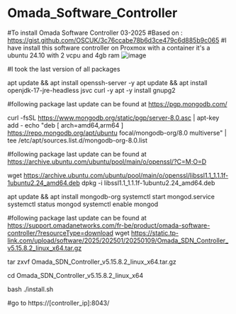 # Omada_Software_Controller
#To install Omada Software Controller 03-2025
#Based on : https://gist.github.com/OSCUK/3c76ccabe78b6d3ce479c6d885b9c065
#I have install this software controller on Proxmox with a container it's a ubuntu 24.10 with 2 vcpu and 4gb ram
![image](https://github.com/user-attachments/assets/42883a74-9325-4ac3-a8a9-48d3d52aee45)

#I took the last version of all packages

apt update &&  apt install openssh-server -y
apt update &&  apt install openjdk-17-jre-headless jsvc curl -y
apt -y install gnupg2

#following package last update can be found at https://pgp.mongodb.com/

curl -fsSL https://www.mongodb.org/static/pgp/server-8.0.asc |  apt-key add -
echo "deb [ arch=amd64,arm64 ] https://repo.mongodb.org/apt/ubuntu focal/mongodb-org/8.0 multiverse" |  tee /etc/apt/sources.list.d/mongodb-org-8.0.list

#following package last update can be found at https://archive.ubuntu.com/ubuntu/pool/main/o/openssl/?C=M;O=D

wget https://archive.ubuntu.com/ubuntu/pool/main/o/openssl/libssl1.1_1.1.1f-1ubuntu2.24_amd64.deb
dpkg -i libssl1.1_1.1.1f-1ubuntu2.24_amd64.deb

apt update &&  apt install mongodb-org
systemctl start mongod.service
systemctl status mongod
systemctl enable mongod

#following package last update can be found at https://support.omadanetworks.com/fr-be/product/omada-software-controller/?resourceType=download
wget https://static.tp-link.com/upload/software/2025/202501/20250109/Omada_SDN_Controller_v5.15.8.2_linux_x64.tar.gz

tar zxvf Omada_SDN_Controller_v5.15.8.2_linux_x64.tar.gz

cd Omada_SDN_Controller_v5.15.8.2_linux_x64

bash ./install.sh

#go to https://[controller_ip]:8043/
